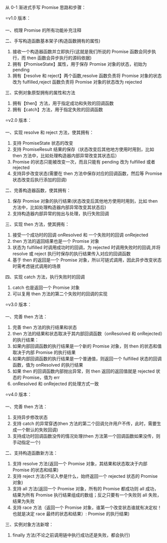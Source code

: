 从 0-1 渐进式手写 Promise 思路和步骤：

⭐️v1.0 版本：

一、梳理 Promise 的所有功能补充注释

二、手写构造函数基本架子(构造函数拥有的属性)

1. 接收一个构造器函数并立即执行(这就是我们所说的 Promise 函数会同步执行，而 then 函数会异步执行的源码依据)
2. 拥有【PromiseState】属性，用于保存 Promise 对象的状态，初始为 pending
3. 拥有【resolve 和 reject】两个函数,resolve 函数负责将 Promise 对象的状态改为 fulfilled,reject 函数负责将 Promise 对象的状态改为 rejected

三、实例对象原型拥有的属性和方法

1. 拥有【then】方法，用于指定成功和失败的回调函数
2. 拥有【catch】方法，用于指定失败的回调函数

⭐️v2.0 版本：

一、实现 resolve 和 reject 方法，使其拥有：

1. 支持 PromiseState 状态的改变
2. 支持 PromiseResult 结果的保存（状态改变后其他地方使用时用到，比如 then 方法中，比如处理构造器内部异常改变其状态后）
3. Promise 的状态只能被改变一次，而且只能有 pending 改为 fulfilled 或者 rejected
4. 支持异步改变状态(需要在 then 方法中保存对应的回调函数，然后等 Promise 状态改变后执行添加的回调)

二、完善构造器函数，使其拥有：

1. 保存 Promise 对象的执行结果(状态改变后其他地方使用时用到，比如 then 方法中，比如处理构造器内部异常改变其状态后)
2. 支持构造器内部异常的抛出与处理，执行失败回调

三、实现 then 方法，使其拥有：

1. 接受一个成功时的回调 onResolved 和 一个失败时的回调 onRejected
2. then 方法的返回结果也是一个 Promise 对象
3. 状态为 fulfilled 时调用成功时的回调，为 rejected 时调用失败时的回调,并将 resolve 或 reject 执行时保存的执行结果传入对应的回调函数
4. 基于 then 的返回是一个 Promise 对象，所以可链式调用，因此异步改变状态时需考虑链式调用的场景

四、实现 catch 方法，执行失败时的回调

1. catch 也是返回一个 Promise 对象
2. 可以复用 then 方法的第二个失败时的回调的实现

⭐️v3.0 版本：

一、完善 then 方法：

1. 完善 then 方法的执行结果和状态
2. then 方法的结果和状态取决于其内部回调函数（onResolved 和 onRejected）的执行结果：
3. 如果内部回调函数的执行结果是一个新的 Promise 对象，则 then 的状态和值取决于内部 Promise 的执行结果
4. 如果内部回调函数的执行结果是一个普通值，则返回一个 fulfilled 状态的回调函数，值为 onResolved 的执行结果
5. 如果 then 的回调函数内部抛出异常，则 then 返回的返回值就是 rejected 状态的 Promise，值为 err
6. onResolved 和 onRejected 的处理方式一致

⭐️v4.0 版本：

一、完善 then 方法：

1. 支持异步修改状态
2. 支持 catch 的异常穿透(then 方法的第二个回调允许用户不传，此时，需要生成一个默认的失败回调)
3. 支持成功时回调函数没传的情况处理(then 方法第一个回调函数如果没传，则手动指定一个)

二、支持构造函数新方法：

1. 支持 resolve 方法(返回一个 Promise 对象，其结果和状态取决于内部 Promise 的状态和结果)
2. 支持 reject 方法(不论入参是什么，始终返回一个 rejected 状态的 Promise 对象)
3. 支持 all 方法(返回一个 Promise 对象，所有的 Promise 都成功则 all 成功，结果为所有 Promise 执行结果组成的数组；反之只要有一个失败则 all 失败，结果为失败
4. 支持 race 方法（返回一个 Promise 对象，谁第一个改变状态谁就有决定权！也就是决定 race 最终的状态和结果）:
   Promise 的执行结果)

三、实例对象方法新增：

1. finally 方法(不论之前调用链中执行成功还是失败，都会执行)
